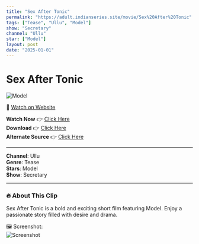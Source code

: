 ```yaml
---
title: "Sex After Tonic"
permalink: "https://adult.indianseries.site/movie/Sex%20After%20Tonic"
tags: ["Tease", "Ullu", "Model"]
show: "Secretary"
channel: "Ullu"
star: ["Model"]
layout: post
date: "2025-01-01"
---
```


# Sex After Tonic

![Model](https://shorts.desisins.com/wp-content/uploads/2024/11/Secretary-Ullu-DesiSins.com_.jpg)

🔗 [Watch on Website](https://adult.indianseries.site/movie/Sex%20After%20Tonic)

**Watch Now** 👉 [Click Here](https://adult.indianseries.site/movie/Sex%20After%20Tonic)  
**Download** 👉 [Click Here](https://adult.indianseries.site/movie/Sex%20After%20Tonic)  
**Alternate Source** 👉 [Click Here](https://adult.indianseries.site/movie/Sex%20After%20Tonic)

---

**Channel**: Ullu  
**Genre**: Tease  
**Stars**: Model  
**Show**: Secretary

---

### 🔥 About This Clip

Sex After Tonic is a bold and exciting short film featuring Model. Enjoy a passionate story filled with desire and drama.
 
🖼️ Screenshot:  
![Screenshot](https://shorts.desisins.com/wp-content/uploads/2024/11/Secretary-Ullu-DesiSins.com_.jpg)
